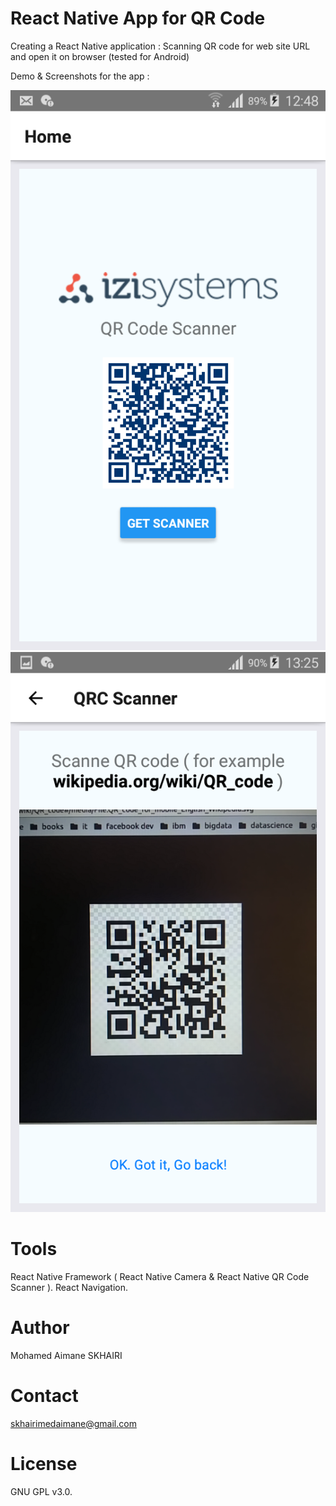 # React Native App for QR Code

Creating a React Native application :
Scanning QR code for web site URL and open it on browser (tested for Android)

Demo & Screenshots for the app :

![demo1](/screenshots/Screenshot_2018-08-16-12-48-21.png)
![demo1](/screenshots/Screenshot_2018-08-16-13-25-28.png)

# Tools

React Native Framework ( React Native Camera & React Native QR Code Scanner ).
React Navigation.

# Author

Mohamed Aimane SKHAIRI

# Contact 

skhairimedaimane@gmail.com

# License

GNU GPL v3.0.

